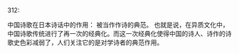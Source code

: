 312:

中国诗歌在日本诗话中的作用：
被当作作诗的典范。
也就是说，在异质文化中，中国诗歌传统进行了再一次的经典化。而这一次经典化使得中国的诗人、诗作的诗歌史色彩减弱了，人们关注它的是对学诗者的典范作用。
